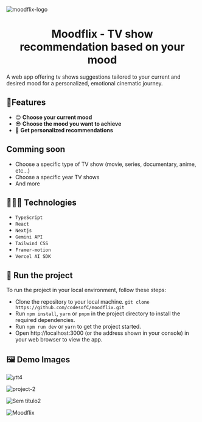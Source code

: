 
![moodflix-logo](https://github.com/user-attachments/assets/61487841-c602-4d97-b99b-0aa5916342e4)

<h1 style="text-align: center;"> Moodflix - TV show recommendation based on your mood </h1>

A web app offering tv shows suggestions tailored to your current and desired mood for a personalized, emotional cinematic journey.

## 🎈Features
- 😌 **Choose your current mood**
-  😎 **Choose the mood you want to achieve**
-  💌 **Get personalized recommendations**

## Comming soon
- Choose a specific type of TV show (movie, series, documentary, anime, etc...)
- Choose a specific year TV shows 
- And more

## 👩🏾‍💻 Technologies
- `TypeScript`
- `React`
- `Nextjs`
- `Gemini API`
- `Tailwind CSS`
- `Framer-motion`
-  `Vercel AI SDK`

## 🚦 Run the project
To run the project in your local environment, follow these steps:
- Clone the repository to your local machine. `git clone https://github.com/codesofC/moodflix.git`
- Run `npm install`, `yarn` or `pnpm` in the project directory to install the required dependencies.
- Run `npm run dev` or `yarn` to get the project started.
- Open http://localhost:3000 (or the address shown in your console) in your web browser to view the app.
  
## 🖼 Demo Images
![ytt4](https://github.com/user-attachments/assets/fb1957fe-fa01-4231-b898-b545be022f78)

![project-2](https://github.com/user-attachments/assets/0b07ae06-8c1f-47e8-b113-cf4306ba5ae9)

![Sem título2](https://github.com/user-attachments/assets/42fe849a-ad13-4000-b4c2-496ce8f73428)


![Moodflix](https://github.com/user-attachments/assets/25102cfa-d768-40f2-a248-a4fef7474660)


